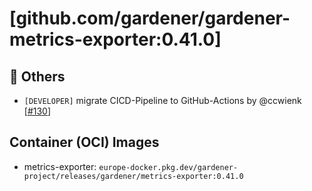 # [github.com/gardener/gardener-metrics-exporter:0.41.0]

## 🏃 Others
- `[DEVELOPER]` migrate CICD-Pipeline to GitHub-Actions by @ccwienk [[#130](https://github.com/gardener/gardener-metrics-exporter/pull/130)]

## Container (OCI) Images
- metrics-exporter: `europe-docker.pkg.dev/gardener-project/releases/gardener/metrics-exporter:0.41.0`
